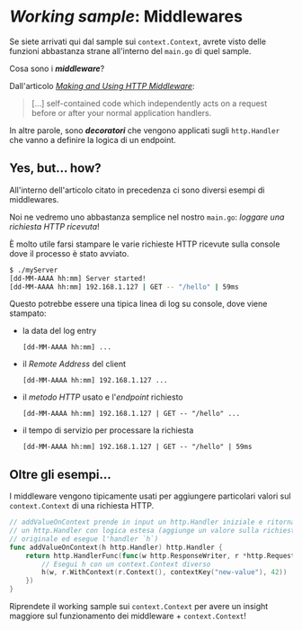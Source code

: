 # *Working sample*: Middlewares

Se siete arrivati qui dal sample sui `context.Context`, avrete visto delle funzioni abbastanza strane all'interno del `main.go` di quel sample.

Cosa sono i *__middleware__*?

Dall'articolo [*Making and Using HTTP Middleware*](http://www.alexedwards.net/blog/making-and-using-middleware):  
> [...] self-contained code which independently acts on a request before or after your normal application handlers.

In altre parole, sono *__decoratori__* che vengono applicati sugli `http.Handler` che vanno a definire la logica di un endpoint.

## Yes, but... how?

All'interno dell'articolo citato in precedenza ci sono diversi esempi di middlewares.  

Noi ne vedremo uno abbastanza semplice nel nostro `main.go`: *loggare una richiesta HTTP ricevuta*!

È molto utile farsi stampare le varie richieste HTTP ricevute sulla console dove il processo è stato avviato.

```bash
$ ./myServer
[dd-MM-AAAA hh:mm] Server started!
[dd-MM-AAAA hh:mm] 192.168.1.127 | GET -- "/hello" | 59ms
```

Questo potrebbe essere una tipica linea di log su console, dove viene stampato:
* la data del log entry
    ```
    [dd-MM-AAAA hh:mm] ...
    ```
* il *Remote Address* del client
    ```
    [dd-MM-AAAA hh:mm] 192.168.1.127 ...
    ```
* il *metodo HTTP* usato e l'*endpoint* richiesto
    ```
    [dd-MM-AAAA hh:mm] 192.168.1.127 | GET -- "/hello" ...
    ```
* il tempo di servizio per processare la richiesta
    ```
    [dd-MM-AAAA hh:mm] 192.168.1.127 | GET -- "/hello" | 59ms
    ```

## Oltre gli esempi...

I middleware vengono tipicamente usati per aggiungere particolari valori sul `context.Context` di una richiesta HTTP.

```go
// addValueOnContext prende in input un http.Handler iniziale e ritorna
// un http.Handler con logica estesa (aggiunge un valore sulla richiesta HTTP 
// originale ed esegue l'handler `h`)
func addValueOnContext(h http.Handler) http.Handler {
    return http.HandlerFunc(func(w http.ResponseWriter, r *http.Request) {
        // Esegui h con un context.Context diverso
        h(w, r.WithContext(r.Context(), contextKey("new-value"), 42))
    })
}
```

Riprendete il working sample sui `context.Context` per avere un insight maggiore sul funzionamento dei middleware + `context.Context`!